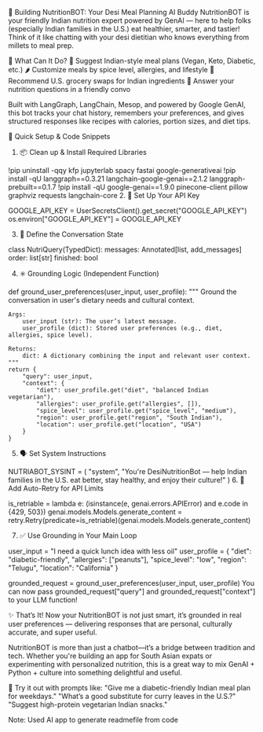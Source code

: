 🥗 Building NutritionBOT: Your Desi Meal Planning AI Buddy
NutritionBOT is your friendly Indian nutrition expert powered by GenAI — here to help folks (especially Indian families in the U.S.) eat healthier, smarter, and tastier! Think of it like chatting with your desi dietitian who knows everything from millets to meal prep.

🚀 What Can It Do?
🍛 Suggest Indian-style meal plans (Vegan, Keto, Diabetic, etc.)
🌶️ Customize meals by spice level, allergies, and lifestyle
🛒 Recommend U.S. grocery swaps for Indian ingredients
🧠 Answer your nutrition questions in a friendly convo

Built with LangGraph, LangChain, Mesop, and powered by Google GenAI, this bot tracks your chat history, remembers your preferences, and gives structured responses like recipes with calories, portion sizes, and diet tips.

🧱 Quick Setup & Code Snippets
1. 📦 Clean up & Install Required Libraries

!pip uninstall -qqy kfp jupyterlab spacy fastai google-generativeai
!pip install -qU langgraph==0.3.21 langchain-google-genai==2.1.2 langgraph-prebuilt==0.1.7
!pip install -qU google-genai==1.9.0 pinecone-client pillow graphviz requests langchain-core
2. 🔐 Set Up Your API Key


GOOGLE_API_KEY = UserSecretsClient().get_secret("GOOGLE_API_KEY")
os.environ["GOOGLE_API_KEY"] = GOOGLE_API_KEY

3. 🧠 Define the Conversation State

class NutriQuery(TypedDict):
    messages: Annotated[list, add_messages]
    order: list[str]
    finished: bool
    
4. ✳️ Grounding Logic (Independent Function)

def ground_user_preferences(user_input, user_profile):
    """
    Ground the conversation in user's dietary needs and cultural context.

    Args:
        user_input (str): The user’s latest message.
        user_profile (dict): Stored user preferences (e.g., diet, allergies, spice level).

    Returns:
        dict: A dictionary combining the input and relevant user context.
    """
    return {
        "query": user_input,
        "context": {
            "diet": user_profile.get("diet", "balanced Indian vegetarian"),
            "allergies": user_profile.get("allergies", []),
            "spice_level": user_profile.get("spice_level", "medium"),
            "region": user_profile.get("region", "South Indian"),
            "location": user_profile.get("location", "USA")
        }
    }
5. 🗣️ Set System Instructions

NUTRIABOT_SYSINT = (
    "system",
    "You're DesiNutritionBot — help Indian families in the U.S. eat better, stay healthy, and enjoy their culture!"
)
6. 🔁 Add Auto-Retry for API Limits


is_retriable = lambda e: (isinstance(e, genai.errors.APIError) and e.code in {429, 503})
genai.models.Models.generate_content = retry.Retry(predicate=is_retriable)(genai.models.Models.generate_content)

7. ✅ Use Grounding in Your Main Loop

user_input = "I need a quick lunch idea with less oil"
user_profile = {
    "diet": "diabetic-friendly",
    "allergies": ["peanuts"],
    "spice_level": "low",
    "region": "Telugu",
    "location": "California"
}

grounded_request = ground_user_preferences(user_input, user_profile)
You can now pass grounded_request["query"] and grounded_request["context"] to your LLM function!

✨ That’s It!
Now your NutritionBOT is not just smart, it’s grounded in real user preferences — delivering responses that are personal, culturally accurate, and super useful.

NutritionBOT is more than just a chatbot—it’s a bridge between tradition and tech. Whether you're building an app for South Asian expats or experimenting with personalized nutrition, this is a great way to mix GenAI + Python + culture into something delightful and useful.

💬 Try it out with prompts like:
"Give me a diabetic-friendly Indian meal plan for weekdays."
"What’s a good substitute for curry leaves in the U.S.?"
"Suggest high-protein vegetarian Indian snacks."





Note: Used AI app to generate readmefile from code

